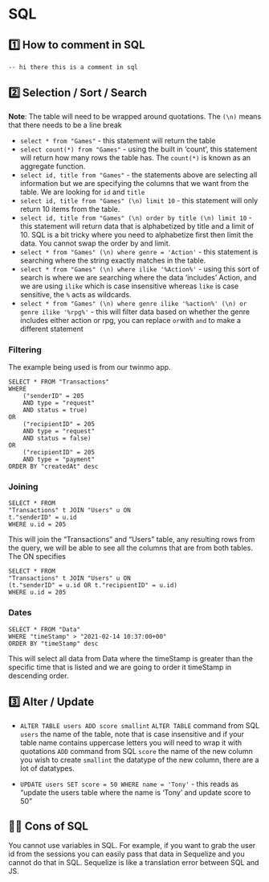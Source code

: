 # SQL
## 1️⃣ How to comment in SQL
`-- hi there this is a comment in sql`

## 2️⃣ Selection / Sort / Search
**Note**: The table will need to be wrapped around quotations. The `(\n)` means that there needs to be a line break 

- `select * from "Games"` - this statement will return the table
- `select count(*) from "Games"` - using the built in ‘count’, this statement will return how many rows the table has. The `count(*)` is known as an aggregate function. 
- `select id, title from "Games"` - the statements above are selecting all information but we are specifying the columns that we want from the table. We are looking for `id` and `title`
- `select id, title from "Games" (\n) limit 10` - this statement will only return 10 items from the table. 
- `select id, title from "Games" (\n) order by title (\n) limit 10` - this statement will return data that is alphabetized by title and a limit of 10. SQL is a bit tricky where you need to alphabetize first then limit the data. You cannot swap the order by and limit. 
- `select * from "Games" (\n) where genre = 'Action'` - this statement is searching where the string exactly matches in the table. 
- `select * from "Games" (\n) where ilike '%Action%'` - using this sort of search is where we are searching where the data ‘includes’ Action, and we are using `ilike` which is case insensitive whereas `like` is case sensitive, the `%` acts as wildcards. 
- `select * from "Games" (\n) where genre ilike '%action%' (\n) or genre ilike '%rpg%'` - this will filter data based on whether the genre includes either action or rpg, you can replace `or`with `and` to make a different statement 

### Filtering
The example being used is from our twinmo app. 
```
SELECT * FROM "Transactions"
WHERE 
	("senderID" = 205 
	AND type = "request"
	AND status = true)
OR 
	("recipientID" = 205 
	AND type = "request"
	AND status = false)
OR 
	("recipientID" = 205
	AND type = "payment"
ORDER BY "createdAt" desc
```

### Joining
```
SELECT * FROM 
"Transactions" t JOIN "Users" u ON 
t."senderID" = u.id
WHERE u.id = 205
```
This will join the “Transactions” and “Users” table, any resulting rows from the query, we will be able to see all the columns that are from both tables. The ON specifies 

```
SELECT * FROM 
"Transactions" t JOIN "Users" u ON 
(t."senderID" = u.id OR t."recipientID" = u.id)
WHERE u.id = 205
```

### Dates
```
SELECT * FROM "Data"
WHERE "timeStamp" > "2021-02-14 10:37:00+00"
ORDER BY "timeStamp" desc
```
This will select all data from Data where the timeStamp is greater than the specific time that is listed and we are going to order it timeStamp in descending order.

## 3️⃣ Alter / Update
- `ALTER TABLE users ADD score smallint`
`ALTER TABLE` command from SQL `users` the name of the table, note that is case insensitive and if your table name contains uppercase letters you will need to wrap it with quotations `ADD` command from SQL `score` the name of the new column you wish to create `smallint` the datatype of the new column, there are a lot of datatypes. 

- `UPDATE users SET score = 50 WHERE name = 'Tony'` - this reads as “update the users table where the name is ‘Tony’ and update score to 50”

## 👎🏼 Cons of SQL
You cannot use variables in SQL. For example, if you want to grab the user id from the sessions you can easily pass that data in Sequelize and you cannot do that in SQL. Sequelize is like a translation error between SQL and JS. 